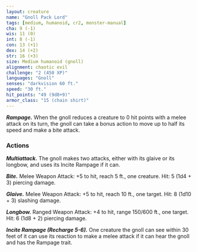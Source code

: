 ```yaml
---
layout: creature
name: "Gnoll Pack Lord"
tags: [medium, humanoid, cr2, monster-manual]
cha: 9 (-1)
wis: 11 (0)
int: 8 (-1)
con: 13 (+1)
dex: 14 (+2)
str: 16 (+3)
size: Medium humanoid (gnoll)
alignment: chaotic evil
challenge: "2 (450 XP)"
languages: "Gnoll"
senses: "darkvision 60 ft."
speed: "30 ft."
hit_points: "49 (9d8+9)"
armor_class: "15 (chain shirt)"
---
```


***Rampage.*** When the gnoll reduces a creature to 0 hit points with a melee attack on its turn, the gnoll can take a bonus action to move up to half its speed and make a bite attack.

### Actions

***Multiattack.*** The gnoll makes two attacks, either with its glaive or its longbow, and uses its Incite Rampage if it can.

***Bite.*** Melee Weapon Attack: +5 to hit, reach 5 ft., one creature. Hit: 5 (1d4 + 3) piercing damage.

***Glaive.*** Melee Weapon Attack: +5 to hit, reach 10 ft., one target. Hit: 8 (1d10 + 3) slashing damage.

***Longbow.*** Ranged Weapon Attack: +4 to hit, range 150/600 ft., one target. Hit: 6 (1d8 + 2) piercing damage.

***Incite Rampage (Recharge 5-6).*** One creature the gnoll can see within 30 feet of it can use its reaction to make a melee attack if it can hear the gnoll and has the Rampage trait.